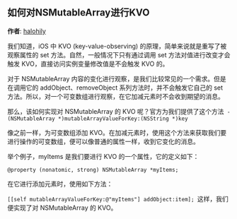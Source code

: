 如何对NSMutableArray进行KVO
--------
**作者**: [halohily](https://weibo.com/halohily)

我们知道，iOS 中 KVO (key-value-observing) 的原理，简单来说就是重写了被观察属性的 set 方法。自然，一般情况下只有通过调用 set 方法对值进行改变才会触发 KVO，直接访问实例变量修改值是不会触发 KVO 的。

对于 NSMutableArray 内容的变化进行观察，是我们比较常见的一个需求。但是在调用它的 addObject、removeObject 系列方法时，并不会触发它自己的 set 方法。所以，对一个可变数组进行观察，在它加减元素时不会收到期望的消息。

那么，该如何实现对 NSMutableArray 的 KVO 呢？官方为我们提供了这个方法` - (NSMutableArray *)mutableArrayValueForKey:(NSString *)key`

像之前一样，为可变数组添加 KVO。在加减元素时，使用这个方法来获取我们要进行操作的可变数组，便可以像普通的属性一样，收到它变化的消息。

举个例子，myItems 是我们要进行 KVO 的一个属性，它的定义如下：

`@property (nonatomic, strong) NSMutableArray *myItems;`

在它进行添加元素时，使用如下方法：

`[[self mutableArrayValueForKey:@"myItems"] addObject:item]; `这样，我们便实现了对 NSMutableArray 的 KVO。


